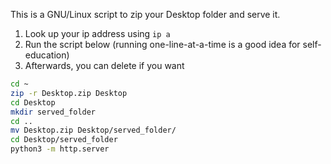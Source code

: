 This is a GNU/Linux script to zip your Desktop folder and serve it.

1. Look up your ip address using `ip a`
2. Run the script below (running one-line-at-a-time is a good idea for self-education)
3. Afterwards, you can delete if you want

```sh
cd ~
zip -r Desktop.zip Desktop
cd Desktop
mkdir served_folder
cd ..
mv Desktop.zip Desktop/served_folder/
cd Desktop/served_folder
python3 -m http.server
```
